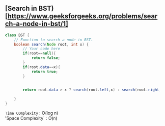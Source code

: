 ## [Search in BST)[https://www.geeksforgeeks.org/problems/search-a-node-in-bst/1]

```java
class BST {
    // Function to search a node in BST.
    boolean search(Node root, int x) {
        // Your code here
        if(root==null){
            return false;
        }
        if(root.data==x){
            return true;
        }
        
        
        return root.data > x ? search(root.left,x) : search(root.right,x);
        
    }
}
```

`Time COmplexity` : O(log n)<br>
'Space Complexity` : O(n)

